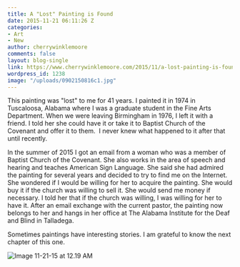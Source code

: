 ```yaml
---
title: A "Lost" Painting is Found
date: 2015-11-21 06:11:26 Z
categories:
- Art
- New
author: cherrywinklemoore
comments: false
layout: blog-single
link: https://www.cherrywinklemoore.com/2015/11/a-lost-painting-is-found/
wordpress_id: 1238
image: "/uploads/0902150816c1.jpg"
---
```


This painting was "lost" to me for 41 years. I painted it in 1974 in Tuscaloosa, Alabama where I was a graduate student in the Fine Arts Department. When we were leaving Birmingham in 1976, I left it with a friend. I told her she could have it or take it to Baptist Church of the Covenant and offer it to them.  I never knew what happened to it after that until recently.

In the summer of 2015 I got an email from a woman who was a member of Baptist Church of the Covenant. She also works in the area of speech and hearing and teaches American Sign Language. She said she had admired the painting for several years and decided to try to find me on the Internet. She wondered if I would be willing for her to acquire the painting. She would buy it if the church was willing to sell it. She would send me money if necessary. I told her that if the church was willing, I was willing for her to have it. After an email exchange with the current pastor, the painting now belongs to her and hangs in her office at The Alabama Institute for the Deaf and Blind in Talladega.

Sometimes paintings have interesting stories. I am grateful to know the next chapter of this one.

![Image 11-21-15 at 12.19 AM](https://www.cherrywinklemoore.com/wp-content/uploads/Image-11-21-15-at-12.19-AM-1024x576.jpg)
